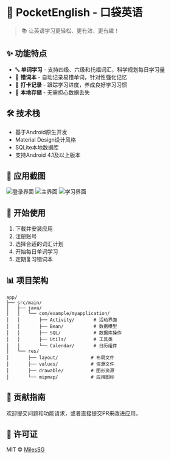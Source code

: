 # 📱 PocketEnglish - 口袋英语

> 📚 让英语学习更轻松、更有效、更有趣！

## ✨ 功能特点

- 🔤 **单词学习** - 支持四级、六级和托福词汇，科学规划每日学习量
- 📝 **错词本** - 自动记录易错单词，针对性强化记忆
- 📅 **打卡记录** - 跟踪学习进度，养成良好学习习惯
- 💾 **本地存储** - 无需担心数据丢失

## 🛠️ 技术栈

- 基于Android原生开发
- Material Design设计风格
- SQLite本地数据库
- 支持Android 4.1及以上版本

## 📸 应用截图

![登录界面](screenshots/login.png)
![主界面](screenshots/main.png)
![学习界面](screenshots/study.png)

## 🚀 开始使用

1. 下载并安装应用
2. 注册账号
3. 选择合适的词汇计划
4. 开始每日单词学习
5. 定期复习错词本

## 📊 项目架构

```
app/
├── src/main/
│   ├── java/
│   │   └── com/example/myapplication/
│   │       ├── Activity/       # 活动界面
│   │       ├── Bean/           # 数据模型
│   │       ├── SQL/            # 数据库操作
│   │       ├── Utils/          # 工具类
│   │       └── Calendar/       # 日历组件
│   └── res/
│       ├── layout/            # 布局文件
│       ├── values/            # 资源文件
│       ├── drawable/          # 图形资源
│       └── mipmap/            # 应用图标
```

## 🤝 贡献指南

欢迎提交问题和功能请求，或者直接提交PR来改进应用。

## 📄 许可证

MIT © [MilesSG](https://github.com/MilesSG) 